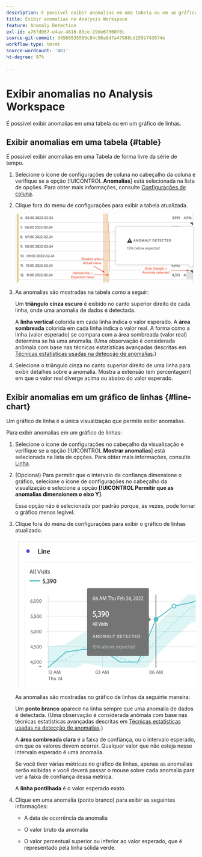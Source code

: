 ```yaml
---
description: É possível exibir anomalias em uma tabela ou em um gráfico de linhas.
title: Exibir anomalias no Analysis Workspace
feature: Anomaly Detection
exl-id: a76fd967-e4ae-4616-83ce-19de67300f0c
source-git-commit: 34566535589c84c96a8d7a47988cd155b743674e
workflow-type: tm+mt
source-wordcount: '461'
ht-degree: 97%

---
```


# Exibir anomalias no Analysis Workspace

É possível exibir anomalias em uma tabela ou em um gráfico de linhas.

## Exibir anomalias em uma tabela {#table}

É possível exibir anomalias em uma Tabela de forma livre da série de tempo.

1. Selecione o ícone de configurações de coluna no cabeçalho da coluna e verifique se a opção [!UICONTROL **Anomalias**] está selecionada na lista de opções. Para obter mais informações, consulte [Configurações de coluna](/help/analysis-workspace/visualizations/freeform-table/column-row-settings/column-settings.md).

1. Clique fora do menu de configurações para exibir a tabela atualizada.

   ![](assets/anomaly_detected.png)

1. As anomalias são mostradas na tabela como a seguir:

   Um **triângulo cinza escuro** é exibido no canto superior direito de cada linha, onde uma anomalia de dados é detectada.

   A **linha vertical** colorida em cada linha indica o valor esperado. A **área sombreada** colorida em cada linha indica o valor real. A forma como a linha (valor esperado) se compara com a área sombreada (valor real) determina se há uma anomalia. (Uma observação é considerada anômala com base nas técnicas estatísticas avançadas descritas em [Técnicas estatísticas usadas na detecção de anomalias](/help/analysis-workspace/virtual-analyst/c-anomaly-detection/statistics-anomaly-detection.md).)

1. Selecione o triângulo cinza no canto superior direito de uma linha para exibir detalhes sobre a anomalia. Mostra a extensão (em percentagem) em que o valor real diverge acima ou abaixo do valor esperado.

## Exibir anomalias em um gráfico de linhas {#line-chart}

Um gráfico de linha é a única visualização que permite exibir anomalias.

Para exibir anomalias em um gráfico de linhas:

1. Selecione o ícone de configurações no cabeçalho da visualização e verifique se a opção [!UICONTROL **Mostrar anomalias**] está selecionada na lista de opções. Para obter mais informações, consulte [Linha](/help/analysis-workspace/visualizations/line.md).

1. (Opcional) Para permitir que o intervalo de confiança dimensione o gráfico, selecione o ícone de configurações no cabeçalho da visualização e selecione a opção **[!UICONTROL Permitir que as anomalias dimensionem o eixo Y]**.

   Essa opção não é selecionada por padrão porque, às vezes, pode tornar o gráfico menos legível.

1. Clique fora do menu de configurações para exibir o gráfico de linhas atualizado.

   ![](assets/anomaly_linechart.png)

   As anomalias são mostradas no gráfico de linhas da seguinte maneira:

   Um **ponto branco** aparece na linha sempre que uma anomalia de dados é detectada. (Uma observação é considerada anômala com base nas técnicas estatísticas avançadas descritas em [Técnicas estatísticas usadas na detecção de anomalias](/help/analysis-workspace/virtual-analyst/c-anomaly-detection/statistics-anomaly-detection.md).)

   A **área sombreada clara** é a faixa de confiança, ou o intervalo esperado, em que os valores devem ocorrer. Qualquer valor que não esteja nesse intervalo esperado é uma anomalia.

   Se você tiver várias métricas no gráfico de linhas, apenas as anomalias serão exibidas e você deverá passar o mouse sobre cada anomalia para ver a faixa de confiança dessa métrica.

   A **linha pontilhada** é o valor esperado exato.

1. Clique em uma anomalia (ponto branco) para exibir as seguintes informações:

   * A data de ocorrência da anomalia

   * O valor bruto da anomalia

   * O valor percentual superior ou inferior ao valor esperado, que é representado pela linha sólida verde.

